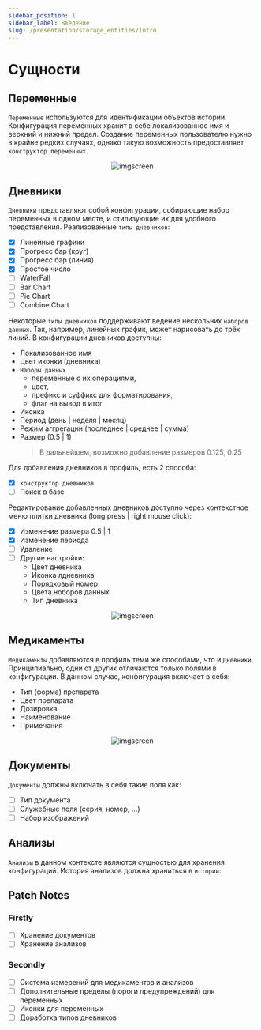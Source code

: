 ```yaml
---
sidebar_position: 1
sidebar_label: Введение
slug: /presentation/storage_entities/intro
---
```


# Сущности

## Переменные

`Переменные` используются для идентификации объектов истории. Конфигурация переменных хранит в себе локализованное имя и верхний и нижний предел. Создание переменных пользователю нужно в крайне редких случаях, однако такую возможность предоставляет `конструктор переменных`.

<div align="center"><img alt="imgscreen" src="../../../static/img/presentation/constructors/variable/variable_constructor.png"/></div>

## Дневники

`Дневники` представляют собой конфигурации, собирающие набор переменных в одном месте, и стилизующие их для удобного представления. Реализованные `типы дневников`:
- [x] Линейные графики
- [x] Прогресс бар (круг)
- [x] Прогресс бар (линия)
- [x] Простое число
- [ ] WaterFall
- [ ] Bar Chart
- [ ] Pie Chart
- [ ] Combine Chart

Некоторые `типы дневников` поддерживают ведение нескольних `наборов данных`. Так, например, линейных график, может нарисовать до трёх линий. В конфигурации дневников доступны:
- Локализованное имя
- Цвет иконки (дневника)
- `Наборы данных` 
    - переменные с их операциями, 
    - цвет, 
    - префикс и суффикс для форматирования,
    - флаг на вывод в итог
- Иконка
- Период (день | неделя | месяц)
- Режим аггрегации (последнее | среднее | сумма)
- Размер (0.5 | 1)
    > В дальнейшем, возможно добавление размеров 0.125, 0.25

Для добавления дневников в профиль, есть 2 способа:
- [x] `конструктор дневников`
- [ ] Поиск в базе

Редактирование добавленных дневников доступно через контекстное меню плитки дневника (long press | right mouse click):
- [x] Изменение размера 0.5 | 1
- [x] Изменение периода
- [ ] Удаление
- [ ] Другие настройки:
    - Цвет дневника
    - Иконка лдневника
    - Порядковый номер
    - Цвета ноборов данных
    - Тип дневника

<div align="center"><img alt="imgscreen" src="../../../static/img/presentation/constructors/diary/diaryTiles.png"/></div>

## Медикаменты

`Медикаменты` добавляются в профиль теми же способами, что и `Дневники`. Принципиально, одни от других отличаются только полями в конфигурации. В данном случае, конфигурация включает в себя:
- Тип (форма) препарата
- Цвет препарата
- Дозировка
- Наименование
- Примечания

<div align="center"><img alt="imgscreen" src="../../../static/img/presentation/constructors/med/med.png"/></div>

## Документы

`Документы` должны включать в себя такие поля как:
- [ ] Тип документа
- [ ] Служебные поля (серия, номер, ...)
- [ ] Набор изображений

## Анализы
`Анализы` в данном контексте являются сущностью для хранения конфигураций. История анализов должна храниться в `истории`:

## Patch Notes

### Firstly

- [ ] Хранение документов
- [ ] Хранение анализов
### Secondly

- [ ] Система измерений для медикаментов и анализов
- [ ] Дополнительные пределы (пороги предупреждений) для переменных
- [ ] Иконки для переменных
- [ ] Доработка типов дневников
